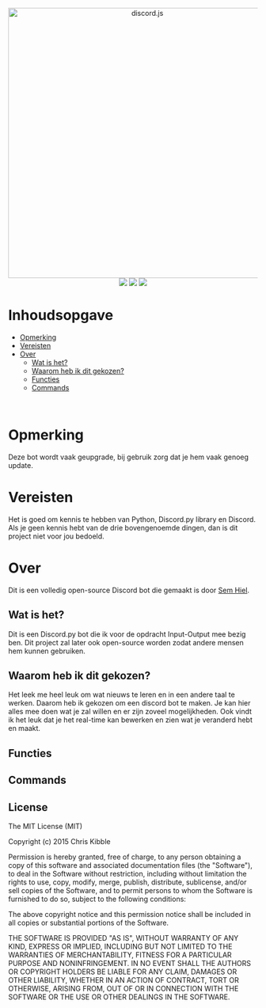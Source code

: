 <!-- Contents -->
<div align="center">
<br />
<img src="https://discordpy.readthedocs.io/en/stable/_images/snake_dark.svg" width="546" alt="discord.js" />
<br />
<img  src="https://img.shields.io/github/stars/SemHiel/Mediacdalege-Bot?style=for-the-badge">
<img src="https://img.shields.io/github/forks/SemHiel/Mediacollege-Bot?label=uses%2Fcontrubutions&style=for-the-badge">
<img src="https://img.shields.io/github/license/SemHiel/Mediacollege-Bot?style=for-the-badge">
</div>

# Inhoudsopgave

- [Opmerking](#opmerking)
- [Vereisten](#Vereisten)
- [Over](#Over)
  - [Wat is het?](#Wat-is-het?)
  - [Waarom heb ik dit gekozen?](#Waarom-heb-ik-dit-gekozen?)
  - [Functies](#Functies)
  - [Commands](#Commands)

<!-- About -->
<br />

# Opmerking

Deze bot wordt vaak geupgrade, bij gebruik zorg dat je hem vaak genoeg update.

# Vereisten

Het is goed om kennis te hebben van Python, Discord.py library en Discord. Als je geen kennis hebt van de drie bovengenoemde dingen, dan is dit project niet voor jou bedoeld.

# Over

Dit is een volledig open-source Discord bot die gemaakt is door [Sem Hiel](https://github.com/SemHiel).

## Wat is het?

Dit is een Discord.py bot die ik voor de opdracht Input-Output mee bezig ben. Dit project zal later ook open-source worden zodat andere mensen hem kunnen gebruiken.

## Waarom heb ik dit gekozen?

Het leek me heel leuk om wat nieuws te leren en in een andere taal te werken. Daarom heb ik gekozen om een discord bot te maken. Je kan hier alles mee doen wat je zal willen en er zijn zoveel mogelijkheden. Ook vindt ik het leuk dat je het real-time kan bewerken en zien wat je veranderd hebt en maakt.

## Functies

## Commands

## License
The MIT License (MIT)

Copyright (c) 2015 Chris Kibble

Permission is hereby granted, free of charge, to any person obtaining a copy of this software and associated documentation files (the "Software"), to deal in the Software without restriction, including without limitation the rights to use, copy, modify, merge, publish, distribute, sublicense, and/or sell copies of the Software, and to permit persons to whom the Software is furnished to do so, subject to the following conditions:

The above copyright notice and this permission notice shall be included in all copies or substantial portions of the Software.

THE SOFTWARE IS PROVIDED "AS IS", WITHOUT WARRANTY OF ANY KIND, EXPRESS OR IMPLIED, INCLUDING BUT NOT LIMITED TO THE WARRANTIES OF MERCHANTABILITY, FITNESS FOR A PARTICULAR PURPOSE AND NONINFRINGEMENT. IN NO EVENT SHALL THE AUTHORS OR COPYRIGHT HOLDERS BE LIABLE FOR ANY CLAIM, DAMAGES OR OTHER LIABILITY, WHETHER IN AN ACTION OF CONTRACT, TORT OR OTHERWISE, ARISING FROM, OUT OF OR IN CONNECTION WITH THE SOFTWARE OR THE USE OR OTHER DEALINGS IN THE SOFTWARE.
